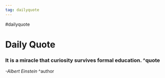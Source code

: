 ```yaml
---
tag: dailyquote
---
```


#dailyquote

# Daily Quote

### It is a miracle that curiosity survives formal education. ^quote
*-Albert Einstein* ^author
